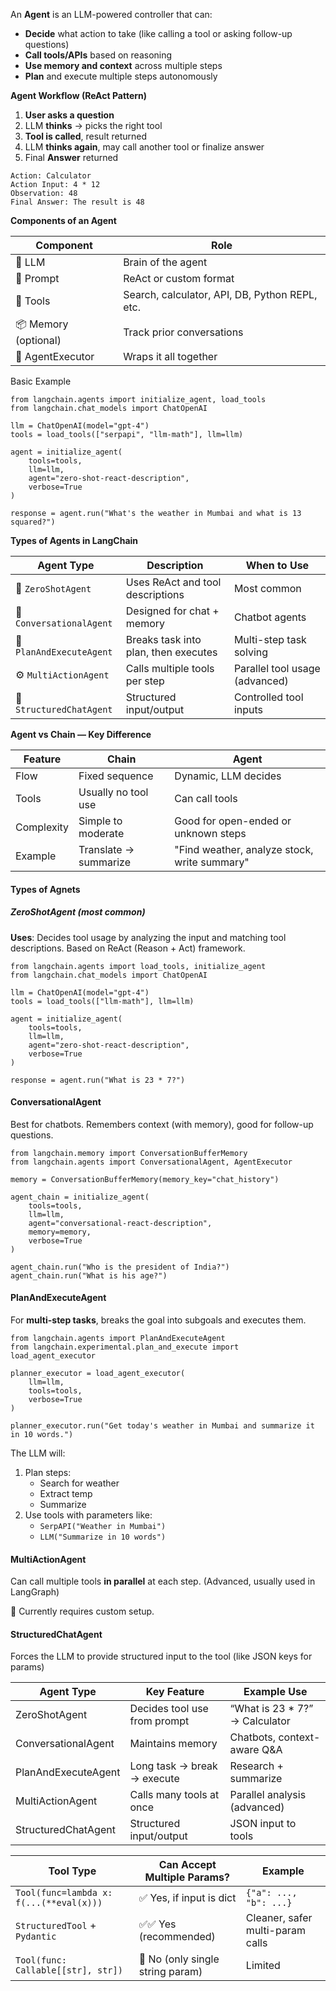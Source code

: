 An **Agent** is an LLM-powered controller that can:

- **Decide** what action to take (like calling a tool or asking follow-up questions)
- **Call tools/APIs** based on reasoning
- **Use memory and context** across multiple steps
- **Plan** and execute multiple steps autonomously

**Agent Workflow (ReAct Pattern)**
1. **User asks a question**
2. LLM **thinks** → picks the right tool
3. **Tool is called**, result returned
4. LLM **thinks again**, may call another tool or finalize answer
5. Final **Answer** returned

```Thought: I should use the Calculator
Action: Calculator
Action Input: 4 * 12
Observation: 48
Final Answer: The result is 48
```

**Components of an Agent**

| Component            | Role                                           |
| -------------------- | ---------------------------------------------- |
| 🧠 LLM               | Brain of the agent                             |
| 🧾 Prompt            | ReAct or custom format                         |
| 🧰 Tools             | Search, calculator, API, DB, Python REPL, etc. |
| 📦 Memory (optional) | Track prior conversations                      |
| 🧩 AgentExecutor     | Wraps it all together                          |

Basic Example

```
from langchain.agents import initialize_agent, load_tools
from langchain.chat_models import ChatOpenAI

llm = ChatOpenAI(model="gpt-4")
tools = load_tools(["serpapi", "llm-math"], llm=llm)

agent = initialize_agent(
    tools=tools,
    llm=llm,
    agent="zero-shot-react-description",
    verbose=True
)

response = agent.run("What's the weather in Mumbai and what is 13 squared?")
```


**Types of Agents in LangChain**

| Agent Type               | Description                          | When to Use                    |
| ------------------------ | ------------------------------------ | ------------------------------ |
| 🧠 `ZeroShotAgent`       | Uses ReAct and tool descriptions     | Most common                    |
| 🔁 `ConversationalAgent` | Designed for chat + memory           | Chatbot agents                 |
| 📍 `PlanAndExecuteAgent` | Breaks task into plan, then executes | Multi-step task solving        |
| ⚙️ `MultiActionAgent`    | Calls multiple tools per step        | Parallel tool usage (advanced) |
| 🔎 `StructuredChatAgent` | Structured input/output              | Controlled tool inputs         |

**Agent vs Chain — Key Difference**

| Feature    | Chain                 | Agent                                        |
| ---------- | --------------------- | -------------------------------------------- |
| Flow       | Fixed sequence        | Dynamic, LLM decides                         |
| Tools      | Usually no tool use   | Can call tools                               |
| Complexity | Simple to moderate    | Good for open-ended or unknown steps         |
| Example    | Translate → summarize | "Find weather, analyze stock, write summary" |

#### **Types of Agnets**

##### **ZeroShotAgent** (most common)
**Uses**: Decides tool usage by analyzing the input and matching tool descriptions. Based on ReAct (Reason + Act) framework.

```
from langchain.agents import load_tools, initialize_agent
from langchain.chat_models import ChatOpenAI

llm = ChatOpenAI(model="gpt-4")
tools = load_tools(["llm-math"], llm=llm)

agent = initialize_agent(
    tools=tools,
    llm=llm,
    agent="zero-shot-react-description",
    verbose=True
)

response = agent.run("What is 23 * 7?")
```

#### **ConversationalAgent**
Best for chatbots. Remembers context (with memory), good for follow-up questions.

```
from langchain.memory import ConversationBufferMemory
from langchain.agents import ConversationalAgent, AgentExecutor

memory = ConversationBufferMemory(memory_key="chat_history")

agent_chain = initialize_agent(
    tools=tools,
    llm=llm,
    agent="conversational-react-description",
    memory=memory,
    verbose=True
)

agent_chain.run("Who is the president of India?")
agent_chain.run("What is his age?")
```

#### **PlanAndExecuteAgent**
For **multi-step tasks**, breaks the goal into subgoals and executes them.

```
from langchain.agents import PlanAndExecuteAgent
from langchain.experimental.plan_and_execute import load_agent_executor

planner_executor = load_agent_executor(
    llm=llm,
    tools=tools,
    verbose=True
)

planner_executor.run("Get today's weather in Mumbai and summarize it in 10 words.")
```

The LLM will:

1. Plan steps:
    - Search for weather
    - Extract temp
    - Summarize
2. Use tools with parameters like:
    - `SerpAPI("Weather in Mumbai")`
    - `LLM("Summarize in 10 words")`


#### **MultiActionAgent**
Can call multiple tools **in parallel** at each step. (Advanced, usually used in LangGraph)

🔧 Currently requires custom setup.

#### **StructuredChatAgent**
Forces the LLM to provide structured input to the tool (like JSON keys for params)

| Agent Type          | Key Feature                  | Example Use                    |
| ------------------- | ---------------------------- | ------------------------------ |
| ZeroShotAgent       | Decides tool use from prompt | “What is 23 * 7?” → Calculator |
| ConversationalAgent | Maintains memory             | Chatbots, context-aware Q&A    |
| PlanAndExecuteAgent | Long task → break → execute  | Research + summarize           |
| MultiActionAgent    | Calls many tools at once     | Parallel analysis (advanced)   |
| StructuredChatAgent | Structured input/output      | JSON input to tools            |

| Tool Type                               | Can Accept Multiple Params?      | Example                          |
| --------------------------------------- | -------------------------------- | -------------------------------- |
| `Tool(func=lambda x: f(...(**eval(x)))` | ✅ Yes, if input is dict          | `{"a": ..., "b": ...}`           |
| `StructuredTool` + `Pydantic`           | ✅✅ Yes (recommended)             | Cleaner, safer multi-param calls |
| `Tool(func: Callable[[str], str])`      | 🚫 No (only single string param) | Limited                          |